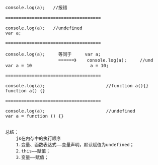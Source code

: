 <pre>

    console.log(a);   //报错
    
    ====================================
    
    console.log(a);   //undefined
    var a;
    
    ====================================
    
    console.log(a);     等同于     var a;
                        ======》    console.log(a);     //undefined
    var a = 10                      a = 10;
    
    ====================================
    
    console.log(a);                       //function a(){}
    function a() {}
    
    ====================================
    
    console.log(a);                       //undefined
    var a = function () {}
    
    
    总结：
        js在内存中的执行顺序
        1.变量、函数表达式——变量声明，默认赋值为undefined；
        2.this——赋值；
        3.变量——赋值；
    
<pre>
